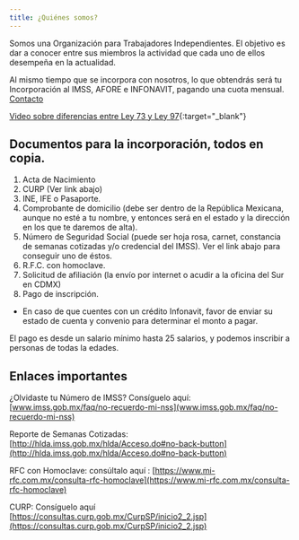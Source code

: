 ```yaml
---
title: ¿Quiénes somos?
---
```


Somos una Organización para Trabajadores Independientes. El objetivo es dar a conocer entre sus miembros la actividad que cada uno de ellos desempeña en la actualidad.

Al mismo tiempo que se incorpora con nosotros, lo que obtendrás será tu Incorporación al IMSS, AFORE e INFONAVIT, pagando una cuota mensual. [Contacto](2018/03/contacto.html)

[Video sobre diferencias entre Ley 73 y Ley 97](https://www.youtube.com/watch?v=4ZIi_7dGHtQ){:target="_blank"}

## Documentos para la incorporación, todos en copia.

1.	Acta de Nacimiento
2.	CURP (Ver link abajo)
3.	INE, IFE o Pasaporte. 
4.	Comprobante de domicilio (debe ser dentro de la República Mexicana, aunque no esté a tu nombre, y entonces será en el estado y la dirección en los que te daremos de alta). 
5.	Número de Seguridad Social (puede ser hoja rosa, carnet, constancia de semanas cotizadas y/o credencial del IMSS). Ver el link abajo para conseguir uno de éstos. 
6.	R.F.C. con homoclave.
7.	 Solicitud de afiliación (la envío por internet o acudir a la oficina del Sur en CDMX)
8.	Pago de inscripción.

- En caso de que cuentes con un crédito Infonavit, favor de enviar su estado de cuenta y convenio para determinar el monto a pagar.

El pago es desde un salario mínimo hasta 25 salarios, y podemos inscribir a personas de todas la edades. 

## Enlaces importantes 

¿Olvidaste tu Número de IMSS? Consíguelo aquí: [www.imss.gob.mx/faq/no-recuerdo-mi-nss](www.imss.gob.mx/faq/no-recuerdo-mi-nss)

Reporte de Semanas Cotizadas: [http://hlda.imss.gob.mx/hlda/Acceso.do#no-back-button](http://hlda.imss.gob.mx/hlda/Acceso.do#no-back-button)

RFC con Homoclave: consúltalo aquí : [https://www.mi-rfc.com.mx/consulta-rfc-homoclave](https://www.mi-rfc.com.mx/consulta-rfc-homoclave)

CURP: Consíguelo aquí [https://consultas.curp.gob.mx/CurpSP/inicio2_2.jsp](https://consultas.curp.gob.mx/CurpSP/inicio2_2.jsp)
